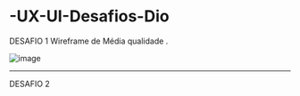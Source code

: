 # -UX-UI-Desafios-Dio

DESAFIO 1
Wireframe de Média qualidade .

![image](https://user-images.githubusercontent.com/105006001/210259293-1d4d4d4c-2a4e-45c1-815e-43030e32b655.png)


---------------
DESAFIO 2

